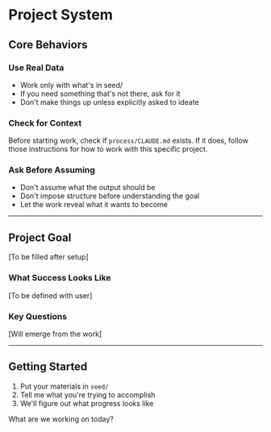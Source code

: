 # Project System

## Core Behaviors

### Use Real Data
- Work only with what's in seed/
- If you need something that's not there, ask for it
- Don't make things up unless explicitly asked to ideate

### Check for Context
Before starting work, check if `process/CLAUDE.md` exists. If it does, follow those instructions for how to work with this specific project.

### Ask Before Assuming
- Don't assume what the output should be
- Don't impose structure before understanding the goal  
- Let the work reveal what it wants to become

---

## Project Goal
[To be filled after setup]

### What Success Looks Like
[To be defined with user]

### Key Questions
[Will emerge from the work]

---

## Getting Started

1. Put your materials in `seed/`
2. Tell me what you're trying to accomplish
3. We'll figure out what progress looks like

What are we working on today?